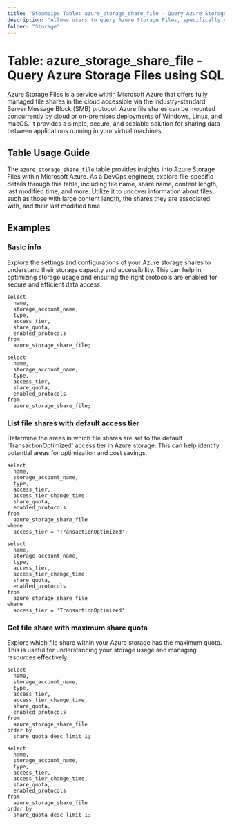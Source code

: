 ```yaml
---
title: "Steampipe Table: azure_storage_share_file - Query Azure Storage Files using SQL"
description: "Allows users to query Azure Storage Files, specifically retrieving details such as file name, share name, content length, last modified time, and more."
folder: "Storage"
---
```


# Table: azure_storage_share_file - Query Azure Storage Files using SQL

Azure Storage Files is a service within Microsoft Azure that offers fully managed file shares in the cloud accessible via the industry-standard Server Message Block (SMB) protocol. Azure file shares can be mounted concurrently by cloud or on-premises deployments of Windows, Linux, and macOS. It provides a simple, secure, and scalable solution for sharing data between applications running in your virtual machines.

## Table Usage Guide

The `azure_storage_share_file` table provides insights into Azure Storage Files within Microsoft Azure. As a DevOps engineer, explore file-specific details through this table, including file name, share name, content length, last modified time, and more. Utilize it to uncover information about files, such as those with large content length, the shares they are associated with, and their last modified time.

## Examples

### Basic info
Explore the settings and configurations of your Azure storage shares to understand their storage capacity and accessibility. This can help in optimizing storage usage and ensuring the right protocols are enabled for secure and efficient data access.

```sql+postgres
select
  name,
  storage_account_name,
  type,
  access_tier,
  share_quota,
  enabled_protocols
from
  azure_storage_share_file;
```

```sql+sqlite
select
  name,
  storage_account_name,
  type,
  access_tier,
  share_quota,
  enabled_protocols
from
  azure_storage_share_file;
```

### List file shares with default access tier
Determine the areas in which file shares are set to the default 'TransactionOptimized' access tier in Azure storage. This can help identify potential areas for optimization and cost savings.

```sql+postgres
select
  name,
  storage_account_name,
  type,
  access_tier,
  access_tier_change_time,
  share_quota,
  enabled_protocols
from
  azure_storage_share_file
where
  access_tier = 'TransactionOptimized';
```

```sql+sqlite
select
  name,
  storage_account_name,
  type,
  access_tier,
  access_tier_change_time,
  share_quota,
  enabled_protocols
from
  azure_storage_share_file
where
  access_tier = 'TransactionOptimized';
```

### Get file share with maximum share quota
Explore which file share within your Azure storage has the maximum quota. This is useful for understanding your storage usage and managing resources effectively.

```sql+postgres
select
  name,
  storage_account_name,
  type,
  access_tier,
  access_tier_change_time,
  share_quota,
  enabled_protocols
from
  azure_storage_share_file
order by
  share_quota desc limit 1;
```

```sql+sqlite
select
  name,
  storage_account_name,
  type,
  access_tier,
  access_tier_change_time,
  share_quota,
  enabled_protocols
from
  azure_storage_share_file
order by
  share_quota desc limit 1;
```
